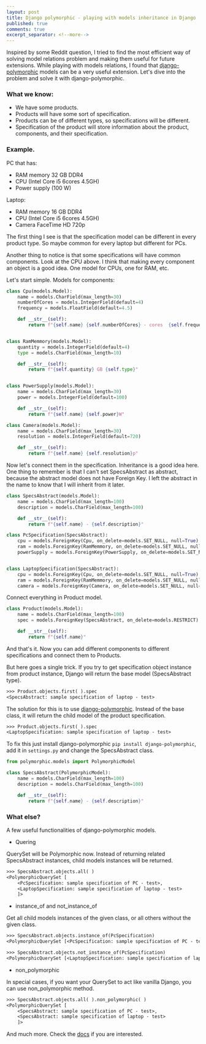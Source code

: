 ```yaml
---
layout: post
title: Django polymorphic - playing with models inheritance in Django
published: true
comments: true
excerpt_separator: <!--more-->
---
```


Inspired by some Reddit question, I tried to find the most efficient way of solving model relations problem and making them useful for future extensions. While playing with models relations, I found that [django-polymorphic](https://django-polymorphic.readthedocs.io/en/latest/) models can be a very useful extension. Let's dive into the problem and solve it with django-polymorphic.

<!--more-->

### What we know:

- We have some products.
- Products will have some sort of specification.
- Products can be of different types, so specifications will be different.
- Specification of the product will store information about the product, components, and their specification.

### Example.

PC that has:

- RAM memory 32 GB DDR4
- CPU (Intel Core i5 6cores 4.5GH)
- Power supply (100 W)

Laptop:

- RAM memory 16 GB DDR4
- CPU (Intel Core i5 6cores 4.5GH)
- Camera FaceTime HD 720p

The first thing I see is that the specification model can be different in every product type. So maybe common for every laptop but different for PCs.

Another thing to notice is that some specifications will have common components. Look at the CPU above. I think that making every component an object is a good idea. One model for CPUs, one for RAM, etc.

Let's start simple.
Models for components:

```python
class Cpu(models.Model):
    name = models.CharField(max_length=30)
    numberOfCores = models.IntegerField(default=4)
    frequency = models.FloatField(default=4.5)

    def __str__(self):
        return f"{self.name} {self.numberOfCores} - cores  {self.frequency}GH"


class RamMemmory(models.Model):
    quantity = models.IntegerField(default=4)
    type = models.CharField(max_length=10)

    def __str__(self):
        return f"{self.quantity} GB {self.type}"


class PowerSupply(models.Model):
    name = models.CharField(max_length=30)
    power = models.IntegerField(default=100)

    def __str__(self):
        return f"{self.name} {self.power}W"

class Camera(models.Model):
    name = models.CharField(max_length=30)
    resolution = models.IntegerField(default=720)

    def __str__(self):
        return f"{self.name} {self.resolution}p"

```

Now let's connect them in the specification. Inheritance is a good idea here. One thing to remember is that I can't set SpecsAbstract as abstract, because the abstract model does not have Foreign Key. I left the abstract in the name to know that I will inherit from it later.

```python
class SpecsAbstract(models.Model):
    name = models.CharField(max_length=100)
    description = models.CharField(max_length=100)

    def __str__(self):
        return f"{self.name} - {self.description}"

class PcSpecification(SpecsAbstract):
    cpu = models.ForeignKey(Cpu, on_delete=models.SET_NULL, null=True)
    ram = models.ForeignKey(RamMemmory, on_delete=models.SET_NULL, null=True)
    powerSupply = models.ForeignKey(PowerSupply, on_delete=models.SET_NULL, null=True)


class LaptopSpecification(SpecsAbstract):
    cpu = models.ForeignKey(Cpu, on_delete=models.SET_NULL, null=True)
    ram = models.ForeignKey(RamMemmory, on_delete=models.SET_NULL, null=True)
    camera = models.ForeignKey(Camera, on_delete=models.SET_NULL, null=True)
```

Connect everything in Product model.

```python
class Product(models.Model):
    name = models.CharField(max_length=100)
    spec = models.ForeignKey(SpecsAbstract, on_delete=models.RESTRICT)

    def __str__(self):
        return f"{self.name}"
```

And that's it. Now you can add different components to different specifications and connect them to Products.

But here goes a single trick. If you try to get specification object instance from product instance, Django will return the base model (SpecsAbstract type).

```txt
>>> Product.objects.first( ).spec
<SpecsAbstract: sample specification of laptop - test>
```

The solution for this is to use [django-polymorphic](https://django-polymorphic.readthedocs.io/en/latest/). Instead of the base class, it will return the child model of the product specification.

```txt
>>> Product.objects.first( ).spec
<LaptopSpecification: sample specification of laptop - test>
```

To fix this just install django-polymorphic `pip install django-polymorphic`, add it in `settings.py` and change the SpecsAbstract class.

```python
from polymorphic.models import PolymorphicModel

class SpecsAbstract(PolymorphicModel):
    name = models.CharField(max_length=100)
    description = models.CharField(max_length=100)

    def __str__(self):
        return f"{self.name} - {self.description}"
```

### What else?

A few useful functionalities of django-polymorphic models.

- Quering

QuerySet will be Polymorphic now. Instead of returning related SpecsAbstract instances, child models instances will be returned.

```txt
>>> SpecsAbstract.objects.all( )
<PolymorphicQuerySet [
    <PcSpecification: sample specification of PC - test>,
    <LaptopSpecification: sample specification of laptop - test>
    ]>
```

- instance_of and not_instance_of

Get all child models instances of the given class, or all others without the given class.

```txt
>>> SpecsAbstract.objects.instance_of(PcSpecification)
<PolymorphicQuerySet [<PcSpecification: sample specification of PC - test>]>

>>> SpecsAbstract.objects.not_instance_of(PcSpecification)
<PolymorphicQuerySet [<LaptopSpecification: sample specification of laptop - test>]>
```

- non_polymorphic

In special cases, if you want your QuerySet to act like vanilla Django, you can use non_polymorphic method.

```txt
>>> SpecsAbstract.objects.all( ).non_polymorphic( )
<PolymorphicQuerySet [
    <SpecsAbstract: sample specification of PC - test>,
    <SpecsAbstract: sample specification of laptop - test>
    ]>
```

And much more. Check the [docs](https://django-polymorphic.readthedocs.io/en/stable/advanced.html) if you are interested.
